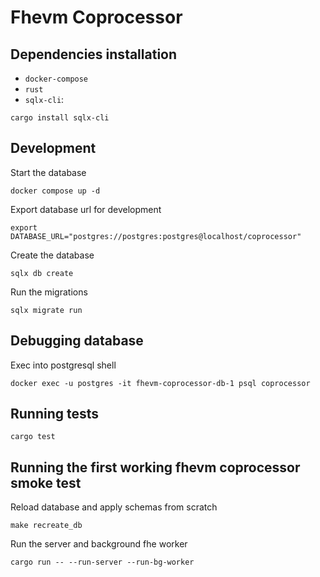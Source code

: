 # Fhevm Coprocessor

## Dependencies installation

- `docker-compose`
- `rust`
- `sqlx-cli`:
```
cargo install sqlx-cli
```

## Development

Start the database
```
docker compose up -d
```

Export database url for development
```
export DATABASE_URL="postgres://postgres:postgres@localhost/coprocessor"
```

Create the database
```
sqlx db create
```

Run the migrations
```
sqlx migrate run
```

## Debugging database

Exec into postgresql shell
```
docker exec -u postgres -it fhevm-coprocessor-db-1 psql coprocessor
```

## Running tests
```
cargo test
```

## Running the first working fhevm coprocessor smoke test

Reload database and apply schemas from scratch
```
make recreate_db
```
Run the server and background fhe worker
```
cargo run -- --run-server --run-bg-worker
```